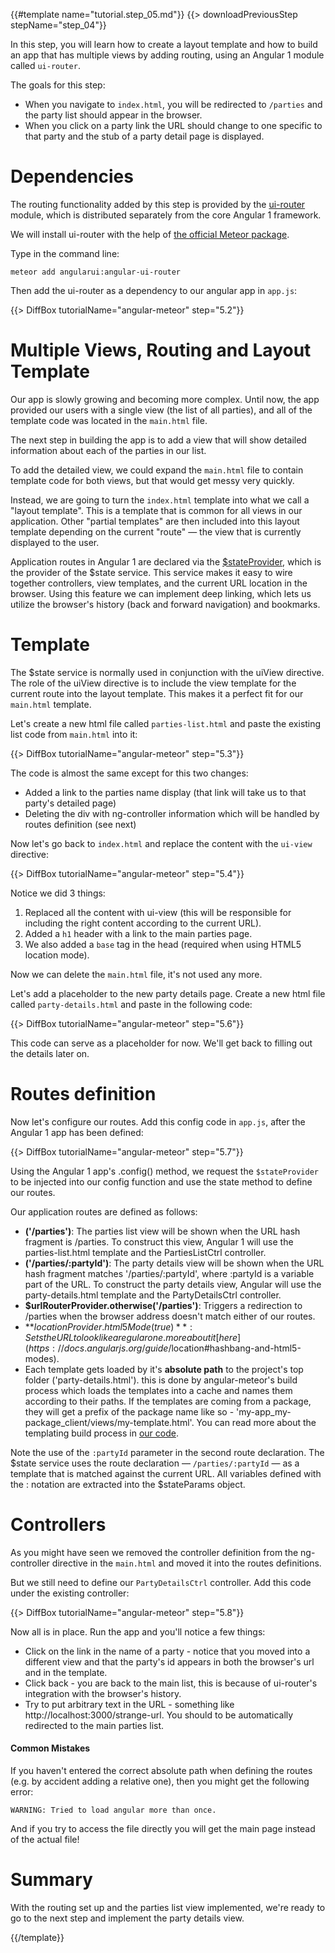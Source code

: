 {{#template name="tutorial.step_05.md"}}
{{> downloadPreviousStep stepName="step_04"}}

In this step, you will learn how to create a layout template and how to build an app that has multiple views by adding routing, using an Angular 1 module called `ui-router`.

The goals for this step:

* When you navigate to `index.html`, you will be redirected to `/parties` and the party list should appear in the browser.
* When you click on a party link the URL should change to one specific to that party and the stub of a party detail page is displayed.

# Dependencies

The routing functionality added by this step is provided by the [ui-router](https://github.com/angular-ui/ui-router) module, which is distributed separately from the core Angular 1 framework.

We will install ui-router with the help of [the official Meteor package](https://atmospherejs.com/angularui/angular-ui-router).

Type in the command line:

    meteor add angularui:angular-ui-router

Then add the ui-router as a dependency to our angular app in `app.js`:

{{> DiffBox tutorialName="angular-meteor" step="5.2"}}

# Multiple Views, Routing and Layout Template

Our app is slowly growing and becoming more complex.
Until now, the app provided our users with a single view (the list of all parties), and all of the template code was located in the `main.html` file.

The next step in building the app is to add a view that will show detailed information about each of the parties in our list.

To add the detailed view, we could expand the `main.html` file to contain template code for both views, but that would get messy very quickly.

Instead, we are going to turn the `index.html` template into what we call a "layout template". This is a template that is common for all views in our application.
Other "partial templates" are then included into this layout template depending on the current "route" — the view that is currently displayed to the user.

Application routes in Angular 1 are declared via the [$stateProvider](https://github.com/angular-ui/ui-router/wiki), which is the provider of the $state service.
This service makes it easy to wire together controllers, view templates, and the current URL location in the browser.
Using this feature we can implement deep linking, which lets us utilize the browser's history (back and forward navigation) and bookmarks.


# Template

The $state service is normally used in conjunction with the uiView directive.
The role of the uiView directive is to include the view template for the current route into the layout template.
This makes it a perfect fit for our `main.html` template.

Let's create a new html file called `parties-list.html` and paste the existing list code from `main.html` into it:

{{> DiffBox tutorialName="angular-meteor" step="5.3"}}

The code is almost the same except for this two changes:

- Added a link to the parties name display (that link will take us to that party's detailed page)
- Deleting the div with ng-controller information which will be handled by routes definition (see next)

Now let's go back to `index.html` and replace the content with the `ui-view` directive:

{{> DiffBox tutorialName="angular-meteor" step="5.4"}}

Notice we did 3 things:

1. Replaced all the content with ui-view (this will be responsible for including the right content according to the current URL).
2. Added a `h1` header with a link to the main parties page.
3. We also added a `base` tag in the head (required when using HTML5 location mode).

Now we can delete the `main.html` file, it's not used any more.

Let's add a placeholder to the new party details page.
Create a new html file called `party-details.html` and paste in the following code:

{{> DiffBox tutorialName="angular-meteor" step="5.6"}}

This code can serve as a placeholder for now. We'll get back to filling out the details later on.

# Routes definition

Now let's configure our routes.
Add this config code in `app.js`, after the Angular 1 app has been defined:

{{> DiffBox tutorialName="angular-meteor" step="5.7"}}

Using the Angular 1 app's .config() method, we request the `$stateProvider` to be injected into our config function and use the state method to define our routes.

Our application routes are defined as follows:

* **('/parties')**: The parties list view will be shown when the URL hash fragment is /parties. To construct this view, Angular 1 will use the parties-list.html template and the PartiesListCtrl controller.
* **('/parties/:partyId')**: The party details view will be shown when the URL hash fragment matches '/parties/:partyId', where :partyId is a variable part of the URL. To construct the party details view, Angular will use the party-details.html template and the PartyDetailsCtrl controller.
* **$urlRouterProvider.otherwise('/parties')**: Triggers a redirection to /parties when the browser address doesn't match either of our routes.
* **$locationProvider.html5Mode(true)**: Sets the URL to look like a regular one. more about it [here](https://docs.angularjs.org/guide/$location#hashbang-and-html5-modes).
* Each template gets loaded by it's **absolute path** to the project's top folder ('party-details.html').  this is done by angular-meteor's build process which loads the templates into a cache and names them according to their paths.
If the templates are coming from a package, they will get a prefix of the package name like so - 'my-app_my-package_client/views/my-template.html'.
You can read more about the templating build process in [our code](https://github.com/Urigo/angular-meteor/blob/master/plugin/handler.js).

Note the use of the `:partyId` parameter in the second route declaration.
The $state service uses the route declaration — `/parties/:partyId` — as a template that is matched against the current URL.
All variables defined with the : notation are extracted into the $stateParams object.

# Controllers

As you might have seen we removed the controller definition from the ng-controller directive in the `main.html` and moved it into the routes definitions.

But we still need to define our `PartyDetailsCtrl` controller.
Add this code under the existing controller:

{{> DiffBox tutorialName="angular-meteor" step="5.8"}}

Now all is in place.  Run the app and you'll notice a few things:

* Click on the link in the name of a party - notice that you moved into a different view and that the party's id appears in both the browser's url and in the template.
* Click back - you are back to the main list, this is because of ui-router's integration with the browser's history.
* Try to put arbitrary text in the URL - something like http://localhost:3000/strange-url.  You should to be automatically redirected to the main parties list.


#### Common Mistakes

If you haven't entered the correct absolute path when defining the routes (e.g. by accident adding a relative one), then you might get the following error:

    WARNING: Tried to load angular more than once.

And if you try to access the file directly you will get the main page instead of the actual file!

# Summary

With the routing set up and the parties list view implemented, we're ready to go to the next step and implement the party details view.

{{/template}}
